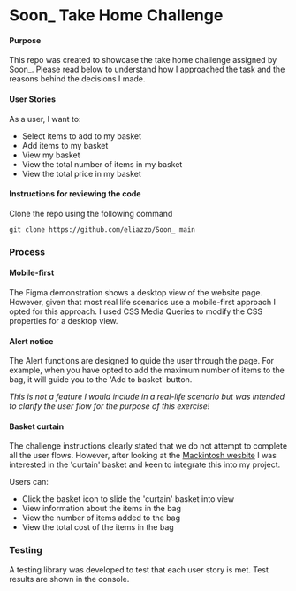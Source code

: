 # Soon_ Take Home Challenge

#### Purpose

This repo was created to showcase the take home challenge assigned by Soon_. Please read below to understand how I approached the task and the reasons behind the decisions I made.

#### User Stories

As a user, I want to:
* Select items to add to my basket
* Add items to my basket
* View my basket
* View the total number of items in my basket
* View the total price in my basket


#### Instructions for reviewing the code

Clone the repo using the following command 

``git clone https://github.com/eliazzo/Soon_ main``

### Process

#### Mobile-first
The Figma demonstration shows a desktop view of the website page. However, given that most real life scenarios use a mobile-first approach I opted for this approach. I used CSS Media Queries to modify the CSS properties for a desktop view.

#### Alert notice

The Alert functions are designed to guide the user through the page. For example, when you have opted to add the maximum number of items to the bag, it will guide you to the 'Add to basket' button.

*This is not a feature I would include in a real-life scenario but was intended to clarify the user flow for the purpose of this exercise!*

#### Basket curtain

The challenge instructions clearly stated that we do not attempt to complete all the user flows. However, after looking at the [Mackintosh wesbite](https://www.mackintosh.com/ad/shopping/dalton-beige-wool-cashmere-pea-coat-gm-1075f-16713341?StoreId=10658) I was interested in the 'curtain' basket and keen to integrate this into my project.

Users can:
- Click the basket icon to slide the 'curtain' basket into view
- View information about the items in the bag
- View the number of items added to the bag
- View the total cost of the items in the bag


### Testing

A testing library was developed to test that each user story is met. Test results are shown in the console.
